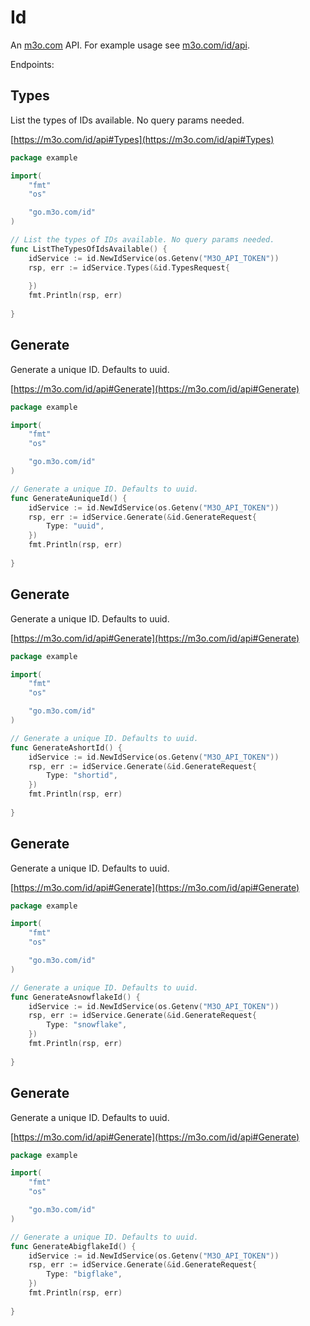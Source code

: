 # Id

An [m3o.com](https://m3o.com) API. For example usage see [m3o.com/id/api](https://m3o.com/id/api).

Endpoints:

## Types

List the types of IDs available. No query params needed.


[https://m3o.com/id/api#Types](https://m3o.com/id/api#Types)

```go
package example

import(
	"fmt"
	"os"

	"go.m3o.com/id"
)

// List the types of IDs available. No query params needed.
func ListTheTypesOfIdsAvailable() {
	idService := id.NewIdService(os.Getenv("M3O_API_TOKEN"))
	rsp, err := idService.Types(&id.TypesRequest{
		
	})
	fmt.Println(rsp, err)
	
}
```
## Generate

Generate a unique ID. Defaults to uuid.


[https://m3o.com/id/api#Generate](https://m3o.com/id/api#Generate)

```go
package example

import(
	"fmt"
	"os"

	"go.m3o.com/id"
)

// Generate a unique ID. Defaults to uuid.
func GenerateAuniqueId() {
	idService := id.NewIdService(os.Getenv("M3O_API_TOKEN"))
	rsp, err := idService.Generate(&id.GenerateRequest{
		Type: "uuid",
	})
	fmt.Println(rsp, err)
	
}
```
## Generate

Generate a unique ID. Defaults to uuid.


[https://m3o.com/id/api#Generate](https://m3o.com/id/api#Generate)

```go
package example

import(
	"fmt"
	"os"

	"go.m3o.com/id"
)

// Generate a unique ID. Defaults to uuid.
func GenerateAshortId() {
	idService := id.NewIdService(os.Getenv("M3O_API_TOKEN"))
	rsp, err := idService.Generate(&id.GenerateRequest{
		Type: "shortid",
	})
	fmt.Println(rsp, err)
	
}
```
## Generate

Generate a unique ID. Defaults to uuid.


[https://m3o.com/id/api#Generate](https://m3o.com/id/api#Generate)

```go
package example

import(
	"fmt"
	"os"

	"go.m3o.com/id"
)

// Generate a unique ID. Defaults to uuid.
func GenerateAsnowflakeId() {
	idService := id.NewIdService(os.Getenv("M3O_API_TOKEN"))
	rsp, err := idService.Generate(&id.GenerateRequest{
		Type: "snowflake",
	})
	fmt.Println(rsp, err)
	
}
```
## Generate

Generate a unique ID. Defaults to uuid.


[https://m3o.com/id/api#Generate](https://m3o.com/id/api#Generate)

```go
package example

import(
	"fmt"
	"os"

	"go.m3o.com/id"
)

// Generate a unique ID. Defaults to uuid.
func GenerateAbigflakeId() {
	idService := id.NewIdService(os.Getenv("M3O_API_TOKEN"))
	rsp, err := idService.Generate(&id.GenerateRequest{
		Type: "bigflake",
	})
	fmt.Println(rsp, err)
	
}
```
